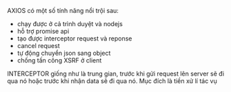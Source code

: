 AXIOS có một số tính năng nổi trội sau:

- chạy được ở cả trình duyệt và nodejs
- hỗ trợ promise api
- tạo được interceptor request và reponse
- cancel request
- tự động chuyển json sang object
- chống tấn công XSRF ở client

INTERCEPTOR giống như là trung gian, trước khi gửi request lên server sẽ đi qua nó hoặc trước khi nhận data sẽ đi qua nó. Mục đích là tiền xử lí tác vụ
